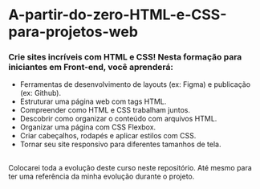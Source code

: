 # A-partir-do-zero-HTML-e-CSS-para-projetos-web

### Crie sites incríveis com HTML e CSS! Nesta formação para iniciantes em Front-end, você aprenderá:
- Ferramentas de desenvolvimento de layouts (ex: Figma) e publicação (ex: Github).
- Estruturar uma página web com tags HTML.
- Compreender como HTML e CSS trabalham juntos.
- Descobrir como organizar o conteúdo com arquivos HTML.
- Organizar uma página com CSS Flexbox.
- Criar cabeçalhos, rodapés e aplicar estilos com CSS.
- Tornar seu site responsivo para diferentes tamanhos de tela.

##
Colocarei toda a evolução deste curso neste repositório. Até mesmo para ter uma referência da minha evolução durante o projeto.
